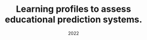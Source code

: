 ---
title: "Learning profiles to assess educational prediction systems."
collection: publications
category: conferences
permalink: /publication/2022_AIED
date: 2022
venue: 'International Conference on Artificial Intelligence in Education'
paperurl: 'http://celinatreuillier.github.io/files/publications/BenSoussia_Treuillier_AIED_2022.pdf'
citation: 'Ben Soussia, A., Treuillier, C., Roussanaly, A., & Boyer, A. (2022, July). Learning profiles to assess educational prediction systems. In International Conference on Artificial Intelligence in Education (pp. 41-52). Cham: Springer International Publishing.'
---